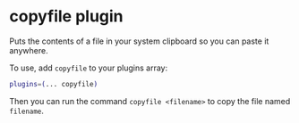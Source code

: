 # copyfile plugin

Puts the contents of a file in your system clipboard so you can paste it
anywhere.

To use, add `copyfile` to your plugins array:

```zsh
plugins=(... copyfile)
```

Then you can run the command `copyfile <filename>` to copy the file named
`filename`.
